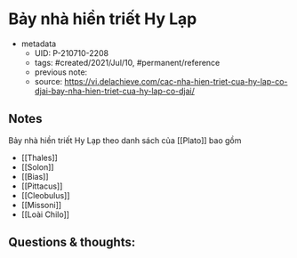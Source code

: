 ---
---

# Bảy nhà hiền triết Hy Lạp

- metadata
	- UID: P-210710-2208
	- tags: #created/2021/Jul/10, #permanent/reference
	- previous note: 
	- source: https://vi.delachieve.com/cac-nha-hien-triet-cua-hy-lap-co-djai-bay-nha-hien-triet-cua-hy-lap-co-djai/

## Notes
Bảy nhà hiền triết Hy Lạp theo danh sách của [[Plato]] bao gồm
- [[Thales]]
- [[Solon]]
- [[Bias]]
- [[Pittacus]]
- [[Cleobulus]]
- [[Missoni]]
- [[Loài Chilo]]
## Questions & thoughts:

